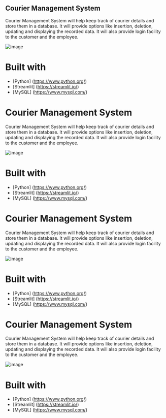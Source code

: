 ## Courier Management System
Courier Management System will help keep track of courier details and store them in a database. It will provide options like insertion, deletion, updating and displaying the recorded data. It will also provide login facility to the customer and the employee. 

![image](https://user-images.githubusercontent.com/68471667/138496119-3f772e31-38b4-4f4a-817c-64985219c2f2.png)

# Built with
- [Python] (https://www.python.org/)
- [Streamlit] (https://streamlit.io/)
- [MySQL] (https://www.mysql.com/)


# Courier Management System
Courier Management System will help keep track of courier details and store them in a database. It will provide options like insertion, deletion, updating and displaying the recorded data. It will also provide login facility to the customer and the employee. 

![image](https://user-images.githubusercontent.com/68471667/138496119-3f772e31-38b4-4f4a-817c-64985219c2f2.png)

# Built with
- [Python] (https://www.python.org/)
- [Streamlit] (https://streamlit.io/)
- [MySQL] (https://www.mysql.com/)

# Courier Management System
Courier Management System will help keep track of courier details and store them in a database. It will provide options like insertion, deletion, updating and displaying the recorded data. It will also provide login facility to the customer and the employee. 

![image](https://user-images.githubusercontent.com/68471667/138496119-3f772e31-38b4-4f4a-817c-64985219c2f2.png)

# Built with
- [Python] (https://www.python.org/)
- [Streamlit] (https://streamlit.io/)
- [MySQL] (https://www.mysql.com/)

# Courier Management System
Courier Management System will help keep track of courier details and store them in a database. It will provide options like insertion, deletion, updating and displaying the recorded data. It will also provide login facility to the customer and the employee. 

![image](https://user-images.githubusercontent.com/68471667/138496119-3f772e31-38b4-4f4a-817c-64985219c2f2.png)

# Built with
- [Python] (https://www.python.org/)
- [Streamlit] (https://streamlit.io/)
- [MySQL] (https://www.mysql.com/)




